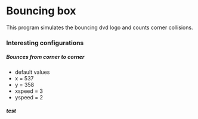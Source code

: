 # Bouncing box

This program simulates the bouncing dvd logo and counts corner collisions.

### Interesting configurations

##### Bounces from corner to corner
- default values
- x = 537
- y = 358
- xspeed = 3
- yspeed = 2

##### test
